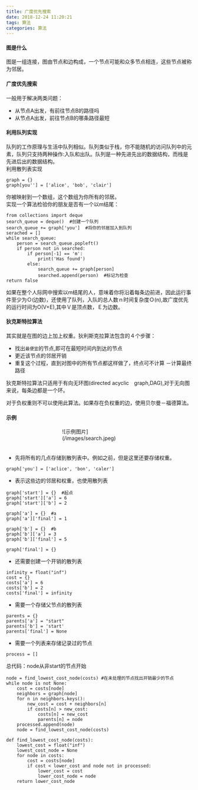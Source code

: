 ```yaml
---
title: 广度优先搜索
date: 2018-12-24 11:20:21
tags: 算法
categories: 算法
---
```

#### 图是什么

图是一组连接，图由节点和边构成，一个节点可能和众多节点相连，这些节点被称为邻居。

#### 广度优先搜索

一般用于解决两类问题：
- 从节点A出发，有前往节点B的路径吗
- 从节点A出发，前往节点B的哪条路径最短

<!-- more -->
#### 利用队列实现

队列的工作原理与生活中队列相似。队列类似于栈，你不能随机的访问队列中的元素，队列只支持两种操作:入队和出队。队列是一种先进先出的数据结构，而栈是先进后出的数据结构。    
利用散列表实现
```
graph = {}
graph[you''] = ['alice', 'bob', 'clair']
```
你被映射到一个数组，这个数组为你所有的邻居。    
实现一个算法检验你的朋友是否有一个以m结尾：    
```
from collections import deque
search_queue = deque()  #创建一个队列
search_queue += graph['you']  #将你的邻居加入到队列
serached = []
while search_queue:
    person = search_queue.popleft()
    if person not in searched:
        if person[-1] == 'm':
            print('Has found')
        else:
            search_queue += graph[person]
            searched.append(person)  #标记为检查
return false 
```
如果在整个人际网中搜索以m结尾的人，意味着你将沿着每条边前进，因此运行事件至少为Ｏ(边数)，还使用了队列，入队的总人数ｎ时间复杂度Ｏ(n),故广度优先的运行时间为O(V+E),其中Ｖ是顶点数，Ｅ为边数。


#### 狄克斯特拉算法

其实就是在图的边上加上权重。狄利斯克拉算法包含的４个步骤：    

- 找出`最便宜`的节点,即可在最短时间内到达的节点
- 更近该节点的邻居开销
- 重复这个过程，直到对图中的所有节点都这样做了，终点可不计算
－计算最终路径    

狄克斯特拉算法只适用于有向无环图(directed acyclic　graph,DAG),对于无向图来说，每条边都是一个环。　　　　

对于负权重则不可以使用此算法。如果存在负权重的边，使用贝尔曼－福德算法。

#### 示例

<div style="width: 200px; margin: auto">![示例图片](/images/search.jpeg)</div>　　　　

- 先将所有的几点存储到散列表中。例如之前，但是这里还要存储权重。

```
graph['you'] = ['aclice', 'bon', 'caler']
```
- 表示这些边的邻居和权重，也使用散列表

```
graph['start'] = {}  #起点
graph['start']['a'] = 6
graph['start']['b'] = 2

graph['a'] = {}  #a
graph['a']['final'] = 1

graph['b'] = {}  #b
graph['b']['a'] = 3
graph['b']['final'] = 5

graph['final'] = {}
```
- 还需要创建一个开销的散列表

```
infinity = float("inf")
cost = {}
costs['a'] = 6
costs['b'] = 2
costs['final'] = infinity

```
- 需要一个存储父节点的散列表

```
parents = {}
parents['a'] = "start"
parents['b'] = 'start'
parents['final'] = None
```

- 需要一个列表来存储记录过的节点

```
process = []
```
总代码：node从非start的节点开始
```
node = find_lowest_cost_node(costs) #在未处理的节点找出开销最少的节点
while node is not None:
    cost = costs[node]
    neighbors = graph[node]
    for n in neighbors.keys():
        new_cost = cost + neighbors[n]
        if costs[n] > new_cost:
            costs[n] = new_cost
            parents[n] = node
    processed.append(node)
    node = find_lowest_cost_node(costs)
    
def find_lowest_cost_node(costs):
    lowest_cost = float("inf")
    lowest_cost_node = None
    for node in costs:
        cost = costs[node]
        if cost < lower_cost and node not in processed:
            lower_cost = cost
            lower_cost_node = node
    return lower_cost_node
```